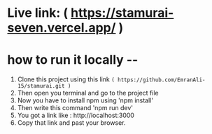 # Live link: ( https://stamurai-seven.vercel.app/ )

# how to run it locally --
   1. Clone this project using this link ```( https://github.com/EmranAli-15/stamurai.git )    ```
   2. Then open you terminal and go to the project file
   3. Now you have to install npm using 'npm install'
   4. Then write this command 'npm run dev'
   5. You got a link like : http://localhost:3000
   6. Copy that link and past your browser.

